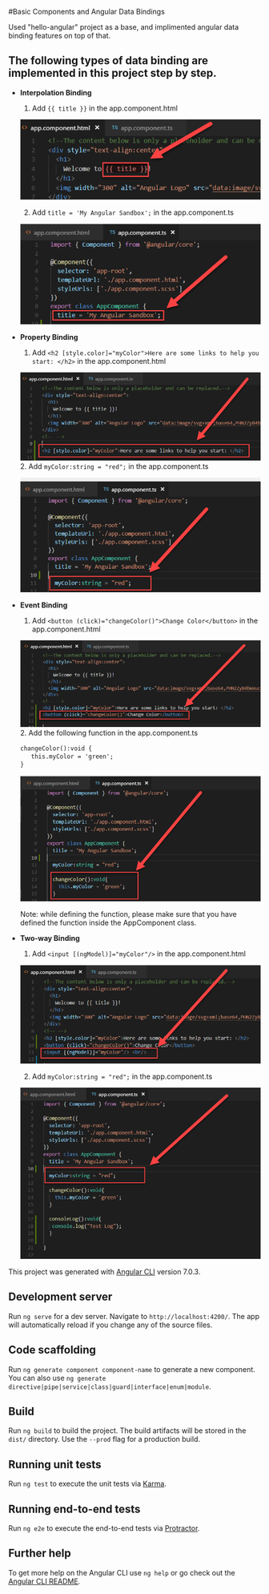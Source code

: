 #Basic Components and Angular Data Bindings

Used "hello-angular" project as a base, and implimented angular data binding features on top of that.  

## The following types of data binding are implemented in this project step by step.

- **Interpolation Binding**  
  1. Add ```{{ title }}``` in the app.component.html    
  
  ![Interpolation](https://github.com/monirul-molla-cts/demo-images/blob/master/angular-interpolation1.png)  
  
  2. Add ```title = 'My Angular Sandbox';``` in the app.component.ts   
  
  ![Interpolation](https://github.com/monirul-molla-cts/demo-images/blob/master/angula-interpolation2.png)
  
- **Property Binding**  
  1. Add ```<h2 [style.color]="myColor">Here are some links to help you start: </h2>``` in the app.component.html   
  
  ![Property Binding](https://github.com/monirul-molla-cts/demo-images/blob/master/angular-property-binding1.png) 
  2. Add ```myColor:string = "red";``` in the app.component.ts  
  
  ![Property Binding](https://github.com/monirul-molla-cts/demo-images/blob/master/angular-property-binding2.png)
  
- **Event Binding**  
  1. Add ```<button (click)="changeColor()">Change Color</button>``` in the app.component.html     
  
  ![Event Binding](https://github.com/monirul-molla-cts/demo-images/blob/master/angular-event-binding1.png)
  2. Add the following function in the app.component.ts
     ```
     changeColor():void {
        this.myColor = 'green';
     } 
     ```  
     ![Event Binding](https://github.com/monirul-molla-cts/demo-images/blob/master/angular-event-binding2.png)  
     
     Note: while defining the function, please make sure that you have defined the function inside the AppComponent class.    
     
- **Two-way Binding**  
  1. Add ```<input [(ngModel)]="myColor"/>``` in the app.component.html     
  
  ![Two-way Binding](https://github.com/monirul-molla-cts/demo-images/blob/master/angular-two-way-binding1.png)
  
  
  2.  Add ```myColor:string = "red";``` in the app.component.ts  
  
  ![Two-way Binding](https://github.com/monirul-molla-cts/demo-images/blob/master/angular-two-way-binding2.png)


This project was generated with [Angular CLI](https://github.com/angular/angular-cli) version 7.0.3.

## Development server

Run `ng serve` for a dev server. Navigate to `http://localhost:4200/`. The app will automatically reload if you change any of the source files.

## Code scaffolding

Run `ng generate component component-name` to generate a new component. You can also use `ng generate directive|pipe|service|class|guard|interface|enum|module`.

## Build

Run `ng build` to build the project. The build artifacts will be stored in the `dist/` directory. Use the `--prod` flag for a production build.

## Running unit tests

Run `ng test` to execute the unit tests via [Karma](https://karma-runner.github.io).

## Running end-to-end tests

Run `ng e2e` to execute the end-to-end tests via [Protractor](http://www.protractortest.org/).

## Further help

To get more help on the Angular CLI use `ng help` or go check out the [Angular CLI README](https://github.com/angular/angular-cli/blob/master/README.md).
